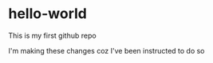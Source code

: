 # hello-world
This is my first github repo

I'm making these changes coz I've been instructed to do so

